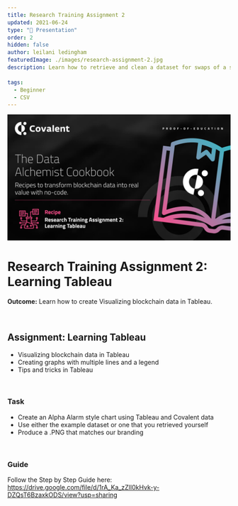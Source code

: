 ```yaml
---
title: Research Training Assignment 2
updated: 2021-06-24
type: "🎥 Presentation"
order: 2
hidden: false
author: leilani ledingham
featuredImage: ./images/research-assignment-2.jpg
description: Learn how to retrieve and clean a dataset for swaps of a specific pair, returning the spreadsheet in a CSV format and create charts with th data.

tags: 
  - Beginner
  - CSV
---
```


![Research Assignment 2 Banner](./images/research-assignment-2.jpg)

# Research Training Assignment 2: Learning Tableau

<Aside>

**Outcome:** Learn how to create Visualizing blockchain data in Tableau.
</Aside>

&nbsp;
## Assignment: Learning Tableau

- Visualizing blockchain data in Tableau
- Creating graphs with multiple lines and a legend
- Tips and tricks in Tableau



&nbsp;
### Task

- Create an Alpha Alarm style chart using Tableau and Covalent data
- Use either the example dataset or one that you retrieved yourself
- Produce a  .PNG that matches our branding



&nbsp;
### Guide
Follow the Step by Step Guide here: https://drive.google.com/file/d/1rA_Ka_zZlI0kHvk-y-DZQsT6BzaxkODS/view?usp=sharing